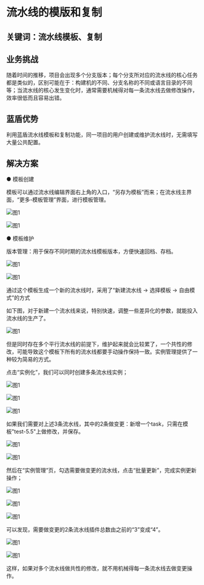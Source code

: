 # 流水线的模版和复制


## 关键词：流水线模板、复制

## 业务挑战

随着时间的推移，项目会出现多个分支版本；每个分支所对应的流水线的核心任务都是类似的，区别可能在于：构建机的不同、分支名称的不同或语言目录的不同等；当流水线的核心发生变化时，通常需要机械得对每一条流水线去做修改操作，效率很低而且容易出错。

## 蓝盾优势

利用蓝盾流水线模板和复制功能，同一项目的用户创建或维护流水线时，无需填写大量公共配置。

## 解决方案

● 模板创建

模板可以通过流水线编辑界面右上角的入口，“另存为模板”而来；在流水线主界面，“更多-模板管理”界面，进行模板管理。

![&#x56FE;1](../../../assets/scene-Template-copy-pipeline-a.png)

![&#x56FE;1](../../../assets/scene-Template-copy-pipeline-b.png)

● 模板维护

版本管理：用于保存不同时期的流水线模板版本，方便快速回档、存档。

![&#x56FE;1](../../../assets/scene-Template-copy-pipeline-c.png)

![&#x56FE;1](../../../assets/scene-Template-copy-pipeline-d.png)

通过这个模板生成一个新的流水线时，采用了“新建流水线 -> 选择模板 -> 自由模式”的方式

如下图，对于新建一个流水线来说，特别快速，调整一些差异化的参数，就能投入流水线的生产了。

![&#x56FE;1](../../../assets/scene-Template-copy-pipeline-e.png)

但是同时存在多个平行流水线的前提下，维护起来就会比较累了，一个共性的修改，可能导致这个模板下所有的流水线都要手动操作保持一致。实例管理提供了一种较为简易的方式。

点击“实例化”，我们可以同时创建多条流水线实例；

![&#x56FE;1](../../../assets/scene-Template-copy-pipeline-f.png)

![&#x56FE;1](../../../assets/scene-Template-copy-pipeline-g.png)

![&#x56FE;1](../../../assets/scene-Template-copy-pipeline-h.png)

如果我们需要对上述3条流水线，其中的2条做变更：新增一个task，只需在模板"test-5.5"上做修改，并保存。

![&#x56FE;1](../../../assets/scene-Template-copy-pipeline-i.png)

![&#x56FE;1](../../../assets/scene-Template-copy-pipeline-j.png)

然后在“实例管理”页，勾选需要做变更的流水线，点击“批量更新”，完成实例更新操作；

![&#x56FE;1](../../../assets/scene-Template-copy-pipeline-k.png)

![&#x56FE;1](../../../assets/scene-Template-copy-pipeline-l.png)

![&#x56FE;1](../../../assets/scene-Template-copy-pipeline-m.png)

可以发现，需要做变更的2条流水线插件总数由之前的“3”变成“4”。

![&#x56FE;1](../../../assets/scene-Template-copy-pipeline-n.png)

![&#x56FE;1](../../../assets/scene-Template-copy-pipeline-o.png)

这样，如果对多个流水线做共性的修改，就不用机械得每一条流水线去做变更操作。
